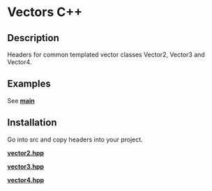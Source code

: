 # Vectors C++

## Description

Headers for common templated vector classes Vector2, Vector3 and Vector4.

## Examples

See [**main**](src/main.cpp)

## Installation

Go into src and copy headers into your project.

[**vector2.hpp**](src/vector2.hpp)  

[**vector3.hpp**](src/vector3.hpp)  

[**vector4.hpp**](src/vector4.hpp)  
